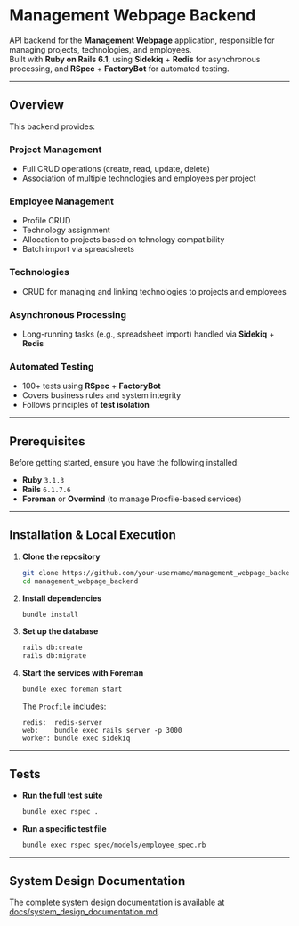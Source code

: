 # Management Webpage Backend

API backend for the **Management Webpage** application, responsible for managing projects, technologies, and employees.  
Built with **Ruby on Rails 6.1**, using **Sidekiq** + **Redis** for asynchronous processing, and **RSpec** + **FactoryBot** for automated testing.

---

## Overview

This backend provides:

### Project Management
- Full CRUD operations (create, read, update, delete)
- Association of multiple technologies and employees per project

### Employee Management
- Profile CRUD
- Technology assignment
- Allocation to projects based on tchnology compatibility
- Batch import via spreadsheets

### Technologies
- CRUD for managing and linking technologies to projects and employees

### Asynchronous Processing
- Long-running tasks (e.g., spreadsheet import) handled via **Sidekiq** + **Redis**

### Automated Testing
- 100+ tests using **RSpec** + **FactoryBot**
- Covers business rules and system integrity
- Follows principles of **test isolation**

---

## Prerequisites

Before getting started, ensure you have the following installed:

- **Ruby** `3.1.3`
- **Rails** `6.1.7.6`
- **Foreman** or **Overmind** (to manage Procfile-based services)

---

## Installation & Local Execution

1. **Clone the repository**

    ```bash
    git clone https://github.com/your-username/management_webpage_backend.git
    cd management_webpage_backend
    ```

2. **Install dependencies**

    ```bash
    bundle install
    ```

3. **Set up the database**

    ```bash
    rails db:create
    rails db:migrate
    ```

4. **Start the services with Foreman**

    ```bash
    bundle exec foreman start
    ```

   The `Procfile` includes:

    ```procfile
    redis:  redis-server
    web:    bundle exec rails server -p 3000
    worker: bundle exec sidekiq
    ```

---

## Tests

- **Run the full test suite**

    ```bash
    bundle exec rspec .
    ```

- **Run a specific test file**

    ```bash
    bundle exec rspec spec/models/employee_spec.rb
    ```

---

## System Design Documentation

The complete system design documentation is available at [docs/system_design_documentation.md](docs/system_design_documentation.md).
